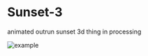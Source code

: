 # Sunset-3
animated outrun sunset 3d thing in processing

![example](https://github.com/KrabCode/Sunset-3/blob/master/sunset-loop.gif?raw=true)
